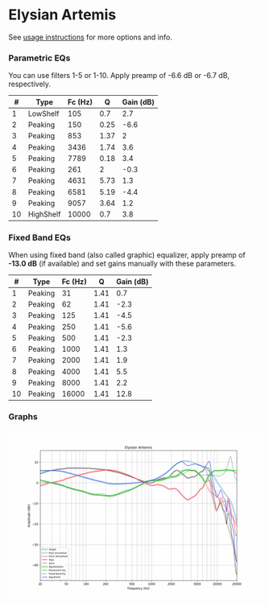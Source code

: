 # Elysian Artemis
See [usage instructions](https://github.com/jaakkopasanen/AutoEq#usage) for more options and info.

### Parametric EQs
You can use filters 1-5 or 1-10. Apply preamp of -6.6 dB or -6.7 dB, respectively.

|   # | Type      |   Fc (Hz) |    Q |   Gain (dB) |
|-----|-----------|-----------|------|-------------|
|   1 | LowShelf  |       105 | 0.7  |         2.7 |
|   2 | Peaking   |       150 | 0.25 |        -6.6 |
|   3 | Peaking   |       853 | 1.37 |         2   |
|   4 | Peaking   |      3436 | 1.74 |         3.6 |
|   5 | Peaking   |      7789 | 0.18 |         3.4 |
|   6 | Peaking   |       261 | 2    |        -0.3 |
|   7 | Peaking   |      4631 | 5.73 |         1.3 |
|   8 | Peaking   |      6581 | 5.19 |        -4.4 |
|   9 | Peaking   |      9057 | 3.64 |         1.2 |
|  10 | HighShelf |     10000 | 0.7  |         3.8 |

### Fixed Band EQs
When using fixed band (also called graphic) equalizer, apply preamp of **-13.0 dB** (if available) and set gains manually with these parameters.

|   # | Type    |   Fc (Hz) |    Q |   Gain (dB) |
|-----|---------|-----------|------|-------------|
|   1 | Peaking |        31 | 1.41 |         0.7 |
|   2 | Peaking |        62 | 1.41 |        -2.3 |
|   3 | Peaking |       125 | 1.41 |        -4.5 |
|   4 | Peaking |       250 | 1.41 |        -5.6 |
|   5 | Peaking |       500 | 1.41 |        -2.3 |
|   6 | Peaking |      1000 | 1.41 |         1.3 |
|   7 | Peaking |      2000 | 1.41 |         1.9 |
|   8 | Peaking |      4000 | 1.41 |         5.5 |
|   9 | Peaking |      8000 | 1.41 |         2.2 |
|  10 | Peaking |     16000 | 1.41 |        12.8 |

### Graphs
![](./Elysian%20Artemis.png)

